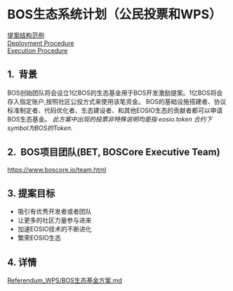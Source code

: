 # BOS生态系统计划（公民投票和WPS）
[提案结构范例](https://github.com/boscore/referendum/blob/master/Proposal%20Structure%20Example_cn.md)   
[Deployment Procedure](https://github.com/boscore/referendum/blob/master/Deployment_Procedure.md)   
[Execution Procedure](https://github.com/boscore/referendum/blob/master/Execution_Procedure.md)  

## 1.  背景

BOS创始团队将会设立1亿BOS的生态基金用于BOS开发激励提案。1亿BOS将会存入指定账户,按照社区公投方式来使用该笔资金。
BOS的基础设施搭建者、协议标准制定者、代码优化者、生态建设者、和其他EOSIO生态的贡献者都可以申请BOS生态基金。
*此方案中出现的投票非特殊说明均是指 eosio.token 合约下symbol为BOS的Token.*
## 2.  BOS项目团队(BET, BOSCore Executive Team)
https://www.boscore.io/team.html

## 3. 提案目标
* 吸引有优秀开发者或者团队
* 让更多的社区力量参与进来
* 加速EOSIO技术的不断进化
* 繁荣EOSIO生态
   
## 4. 详情
[Referendum_WPS/BOS生态基金方案.md](https://github.com/boscore/Documentation/blob/master/Referendum_WPS/BOS生态基金方案(含公投%26WPS).md)

